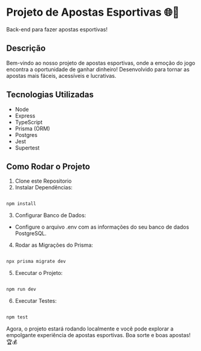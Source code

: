 # Projeto de Apostas Esportivas 🌐💸
Back-end para fazer apostas esportivas!

## Descrição

Bem-vindo ao nosso projeto de apostas esportivas, onde a emoção do jogo encontra a oportunidade de ganhar dinheiro! Desenvolvido para tornar as apostas mais fáceis, acessíveis e lucrativas.

## Tecnologias Utilizadas

- Node
- Express
- TypeScript
- Prisma (ORM)
- Postgres
- Jest
- Supertest

## Como Rodar o Projeto

1. Clone este Repositorio
2. Instalar Dependências:

```bash

npm install
```

3. Configurar Banco de Dados:

- Configure o arquivo .env com as informações do seu banco de dados PostgreSQL.

4. Rodar as Migrações do Prisma:

```bash

npx prisma migrate dev
```

5. Executar o Projeto:

```bash

npm run dev
```

6. Executar Testes:

```bash

npm test
```

Agora, o projeto estará rodando localmente e você pode explorar a empolgante experiência de apostas esportivas. Boa sorte e boas apostas! 🏆💰
